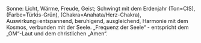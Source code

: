 Sonne: Licht, Wärme, Freude, Geist; Schwingt mit dem Erdenjahr (Ton=CIS), (Farbe=Türkis-Grün), (Chakra=Anahata/Herz-Chakra), Auswirkung=entspannend, beruhigend, ausgleichend, Harmonie mit dem Kosmos, verbunden mit der Seele. „Frequenz der Seele“ - entspricht dem „OM“-Laut und dem christlichen „Amen“.